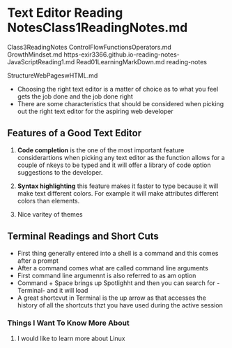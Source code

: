 # Text Editor Reading NotesClass1ReadingNotes.md
Class3ReadingNotes
ControlFlowFunctionsOperators.md
GrowthMindset.md
https-exir3366.github.io-reading-notes-
JavaScriptReading1.md
Read01LearningMarkDown.md
reading-notes

StructureWebPageswHTML.md
- Choosing the right text editor is a matter of choice as to what you feel gets the job done and the job done right
- There are some characteristics that should be considered when picking out the right text editor for the aspiring web developer

## __Features of a Good Text Editor__

1. __Code completion__ is the one of the most important feature considerartions when picking any text editor as the function allows for a couple of nkeys to be typed and it will offer a library of code option suggestions to the developer.

4. __Syntax highlighting__ this feature makes it faster to type because it will make text different colors. For example it will make attributes different colors than elements.

6. Nice varitey of themes

## Terminal Readings and Short Cuts

- First thing generally entered into a shell is a command and this comes after a prompt
- After a command comes what are called command line arguments
- First command line argumennt is also referred to as am option
- Command + Space brings up Spotlighht and then you can search for -Terminal- and it will load
- A great shortcvut in Terminal is the up arrow as that accesses the history of all the    shortcuts thzt you have used during the active session

### __Things I Want To Know More About__

1. I would like to learn more about Linux
